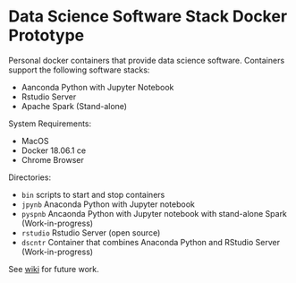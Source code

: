 # Data Science Software Stack Docker Prototype

Personal docker containers that provide data science software.  Containers 
support the following software stacks:
* Aanconda Python with Jupyter Notebook
* Rstudio Server 
* Apache Spark (Stand-alone)

System Requirements:
* MacOS
* Docker 18.06.1 ce
* Chrome Browser

Directories:
* `bin` scripts to start and stop containers
* `jpynb` Anaconda Python with Jupyter notebook
* `pyspnb` Ancaonda Python with Jupyter notebook with stand-alone Spark (Work-in-progress)
* `rstudio` Rstudio Server (open source)
* `dscntr` Container that combines Anaconda Python and RStudio Server (Work-in-progress)

See [wiki](https://github.com/jimthompson5802/datascience_containers/wiki) for future work.
